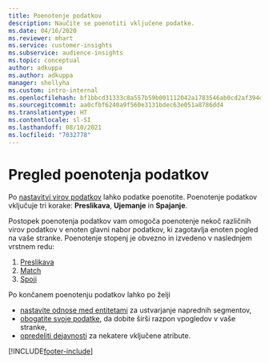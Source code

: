 ```yaml
---
title: Poenotenje podatkov
description: Naučite se poenotiti vključene podatke.
ms.date: 04/16/2020
ms.reviewer: mhart
ms.service: customer-insights
ms.subservice: audience-insights
ms.topic: conceptual
author: adkuppa
ms.author: adkuppa
manager: shellyha
ms.custom: intro-internal
ms.openlocfilehash: bf1bbcd31333c8a557b59b001112042a1783546ab0cd2af394d8af2953a493f4
ms.sourcegitcommit: aa0cfbf6240a9f560e3131bdec63e051a8786dd4
ms.translationtype: HT
ms.contentlocale: sl-SI
ms.lasthandoff: 08/10/2021
ms.locfileid: "7032778"
---
```

# <a name="data-unification-overview"></a>Pregled poenotenja podatkov

Po [nastavitvi virov podatkov](data-sources.md) lahko podatke poenotite. Poenotenje podatkov vključuje tri korake: **Preslikava**, **Ujemanje** in **Spajanje**.

Postopek poenotenja podatkov vam omogoča poenotenje nekoč različnih virov podatkov v enoten glavni nabor podatkov, ki zagotavlja enoten pogled na vaše stranke. Poenotenje stopenj je obvezno in izvedeno v naslednjem vrstnem redu:

1. [Preslikava](map-entities.md)
2. [Match](match-entities.md)
3. [Spoji](merge-entities.md)

Po končanem poenotenju podatkov lahko po želji

- [nastavite odnose med entitetami](relationships.md) za ustvarjanje naprednih segmentov,
- [obogatite svoje podatke](enrichment-hub.md), da dobite širši razpon vpogledov v vaše stranke,
- [opredeliti dejavnosti](activities.md) za nekatere vključene atribute.


[!INCLUDE[footer-include](../includes/footer-banner.md)]